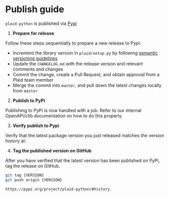 # Publish guide

`plaid-python` is published via [Pypi][1]

1. **Prepare for release**

Follow these steps sequentially to prepare a new release to Pypi:

- Increment the library version in `plaid/setup.py` by following [semantic versioning guidelines](https://semver.org/)
- Update the `CHANGELOG.md` with the release version and relevant comments and changes
- Commit the change, create a Pull Request, and obtain approval from a Plaid team member
- Merge the commit into `master`, and pull down the latest changes locally from `master`

2. **Publish to PyPi**

Publishing to PyPi is now handled with a job. Refer to our internal OpenAPI/clib documentation on how to do this properly.

3. **Verify publish to Pypi**

Verify that the latest package version you just released matches the version
history at:

4. **Tag the published version on GitHub**

After you have verified that the latest version has been published on PyPi, tag the release on GitHub.

```sh
git tag {VERSION}
git push origin {VERSION}
```

```
https://pypi.org/project/plaid-python/#history.
```

[1]: https://pypi.org/project/plaid-python/
